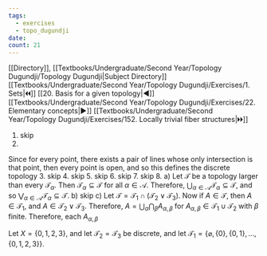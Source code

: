 ```yaml
---
tags:
  - exercises
  - topo_dugundji
date: 
count: 21
---
```

[[Directory]], [[Textbooks/Undergraduate/Second Year/Topology Dugundji/Topology Dugundji|Subject Directory]]
[[Textbooks/Undergraduate/Second Year/Topology Dugundji/Exercises/1. Sets|🞀🞀]] [[20. Basis for a given topology|◀]] [[Textbooks/Undergraduate/Second Year/Topology Dugundji/Exercises/22. Elementary concepts|▶]] [[Textbooks/Undergraduate/Second Year/Topology Dugundji/Exercises/152. Locally trivial fiber structures|🞂🞂]]
1. skip
2. 
Since for every point, there exists a pair of lines whose only intersection is that point, then every point is open, and so this defines the discrete topology
3. skip
4. skip
5. skip
6. skip 
7. skip
8. 
a)
Let $\mathscr{T}$ be a topology larger than every ${} \mathscr{T}_{\alpha} {}$. Then ${} \mathscr{T}_{\alpha} \subseteq \mathscr{T} {}$ for all ${} \alpha \in \mathscr{A} {}$. Therefore, ${} \bigcup _{\alpha \in \mathscr{A}}\mathscr{T}_{\alpha} \subseteq \mathscr{T} {}$, and so ${} \bigvee_{\alpha \in \mathscr{A}}\mathscr{T}_{\alpha} \subseteq \mathscr{T} {}$. 
b) skip
c)
Let ${} \mathscr{T}=\mathscr{T}_{1} \cap (\mathscr{T}_{2} \vee \mathscr{T}_{3}) {}$. Now if ${} A \in \mathscr{T} {}$, then ${} A \in \mathscr{T}_{1} {}$, and ${} A \in \mathscr{T}_{2} \vee \mathscr{T}_{3} {}$. Therefore, ${} A=\bigcup _{\alpha} \bigcap _{\beta} A_{\alpha,\, \beta} {}$ for ${} A_{\alpha,\, \beta} \in \mathscr{T}_{1} \cup \mathscr{T}_{2} {}$ with $\beta {}$ finite. Therefore, each ${} A_{\alpha,\, \beta}$

Let ${} X=\{ 0,\, 1,\, 2,\, 3 \} {}$, and let $\mathscr{T}_{2}=\mathscr{T}_{3} {}$ be discrete, and let ${} \mathscr{T}_{1}=\{ \varnothing ,\, \{ 0 \},\, \{ 0,\, 1 \},\,\dots,\,\{ 0,\, 1,\, 2,\,3\} \} {}$. 